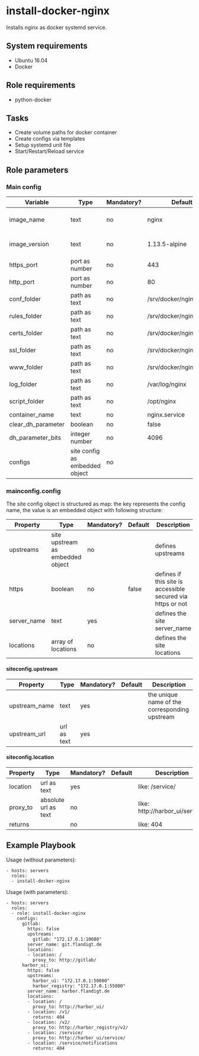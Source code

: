 # install-docker-nginx

Installs nginx as docker systemd service.

## System requirements

* Ubuntu 16.04
* Docker

## Role requirements

* python-docker

## Tasks

* Create volume paths for docker container
* Create configs via templates
* Setup systemd unit file
* Start/Restart/Reload service

## Role parameters

### Main config

| Variable      | Type | Mandatory? | Default | Description           |
|---------------|------|------------|---------|-----------------------|
| image_name    | text | no         | nginx   | Docker image name     |
| image_version | text | no         | 1.13.5-alpine | Docker image version |
| https_port    | port as number | no | 443         |  |
| http_port     | port as number | no | 80          |  |
| conf_folder   | path as text   | no | /srv/docker/nginx/conf.d |  |
| rules_folder  | path as text   | no | /srv/docker/nginx/rules  |  |
| certs_folder  | path as text   | no | /srv/docker/nginx/certs  |  |
| ssl_folder    | path as text   | no | /srv/docker/nginx/ssl    |  |
| www_folder    | path as text   | no | /srv/docker/nginx/www    |  |
| log_folder                    | path as text | no | /var/log/nginx               |  |
| script_folder                 | path as text | no | /opt/nginx                   |  |
| container_name                | text         | no | nginx.service                |  |
| clear_dh_parameter            | boolean      | no | false                        |  |
| dh_parameter_bits             | integer number | no | 4096                       |  |
| configs                       | site config as embedded object | no | <empty object> |  |

### mainconfig.config

The site config object is structured as map:
 the key represents the config name, the value is an embedded object with following structure:

| Property      | Type | Mandatory? | Default | Description           |
|---------------|------|------------|---------|-----------------------|
| upstreams     | site upstream as embedded object | no | <empty object> | defines upstreams |
| https         | boolean                          | no | false          | defines if this site is accessible secured via https or not |
| server_name   | text                             | yes |               | defines the site server_name                                |
| locations     | array of locations               | no  | <empty array> | defines the site locations                                  |

#### siteconfig.upstream

| Property      | Type | Mandatory? | Default | Description           |
|---------------|------|------------|---------|-----------------------|
| upstream_name | text | yes |  | the unique name of the corresponding upstream |
| upstream_url  | url as text | yes |  |  |

#### siteconfig.location

| Property      | Type | Mandatory? | Default | Description           |
|---------------|------|------------|---------|-----------------------|
| location      | url as text | yes |         | like: /service/       |
| proxy_to      | absolute url as text | no | <empty> | like: http://harbor_ui/service/ |
| returns       |                      | no | <empty> | like: 404                       |

## Example Playbook

Usage (without parameters):

    - hosts: servers
      roles:
      - install-docker-nginx

Usage (with parameters):

    - hosts: servers
      roles:
      - role: install-docker-nginx
        configs:
          gitlab:
            https: false
            upstreams:
              gitlab: "172.17.0.1:10080"
            server_name: git.flandigt.de
            locations:
            - location: /
              proxy_to: http://gitlab/
          harbor_ui:
            https: false
            upstreams:
              harbor_ui: "172.17.0.1:50080"
              harbor_registry: "172.17.0.1:55000"
            server_name: harbor.flandigt.de
            locations:
            - location: /
              proxy_to: http://harbor_ui/
            - location: /v1/
              returns: 404
            - location: /v2/
              proxy_to: http://harbor_registry/v2/
            - location: /service/
              proxy_to: http://harbor_ui/service/
            - location: /service/notifications
              returns: 404
